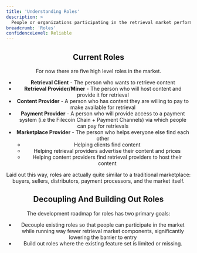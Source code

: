 ```yaml
---
title: 'Understanding Roles'
description: >
  People or organizations participating in the retrieval market perform different roles in the overall functioning of the market. Depending on which role or roles a given actor in the market wants to play, they'll have a minimum set of components they need to operate to perform that role.
breadcrumb: 'Roles'
confidenceLevel: Reliable
---
```


<Header />

## Current Roles

For now there are five high level roles in the market. 

- **Retrieval Client** - The person who wants to retrieve content
- **Retrieval Provider/Miner** - The person who will host content and provide it for retrieval
- **Content Provider** - A person who has content they are willing to pay to make available for retrieval
- **Payment Provider** - A person who will provide access to a payment system (i.e the Filecoin Chain + Payment Channels) via which people can pay for retrievals
- **Marketplace Provider** - The person who helps everyone else find each other 
   - Helping clients find content
   - Helping retrieval providers advertise their content and prices
   - Helping content providers find retrieval providers to host their content

Laid out this way, roles are actually quite similar to a traditional marketplace: buyers, sellers, distributors, payment processors, and the market itself.

## Decoupling And Building Out Roles

The development roadmap for roles has two primary goals:
- Decouple existing roles so that people can participate in the market while running way fewer retrieval market components, significantly lowering the barrier to entry
- Build out roles where the existing feature set is limited or missing.